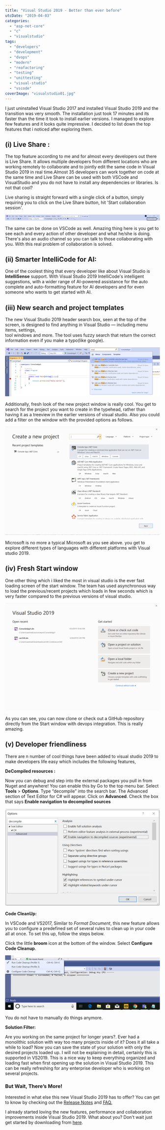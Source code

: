 ```yaml
---
title: "Visual Studio 2019 - Better than ever before"
utcDate: "2019-04-03"
categories: 
  - "asp-net-core"
  - "c"
  - "visualstudio"
tags: 
  - "developers"
  - "development"
  - "dvops"
  - "modern"
  - "reafactoring"
  - "testing"
  - "unittesting"
  - "visual-studio"
  - "vscode"
coverImage: "visualstudio01.jpg"
---
```


I just uninstalled Visual Studio 2017 and installed Visual Studio 2019 and the transition was very smooth. The installation just took 17 minutes and its faster than the time it took to install earlier versions. I managed to explore few features and it looks quite impressive. I decided to list down the top features that i noticed after exploring them.

## **(i) Live Share :**

The top feature according to me and for almost every developers out there is Live Share. It allows multiple developers from different locations who are working remotely to collaborate and to jointly edit the same code in Visual Studio 2019 in real time.Almost 35 developers can work together on code at the same time and Live Share can be used with both VSCode and VisualStudio and you do not have to install any dependencies or libraries. Is not that cool?

Live sharing is straight forward with a single click of a button, simply requiring you to click on the Live Share button, hit 'Start collaboration session'.

![1](images/1.png)

The same can be done on VSCode as well. Amazing thing here is you get to see each and every action of other developer and what he/she is doing. There's also an audio channel so you can talk to those collaborating with you. With this real problem of collaboration is solved.

## **(ii) Smarter IntelliCode for AI:**

One of the coolest thing that every developer like about Visual Studio is **IntelliSense** support. With Visual Studio 2019 IntelliCode's intelligent suggestions, with a wider range of AI-powered assistance for the auto complete and auto-formatting feature for AI developers and for even someone who wants to get started with AI.

## (iii) New search and project templates

The new Visual Studio 2019 header search box, seen at the top of the screen, is designed to find anything in Visual Studio — including menu items, settings,  
tool windows and more. The tool uses fuzzy search that return the correct information even if you make a typo(like google).

![4.png](images/4.png)

Additionally, fresh look of the new project window is really cool. You get to search for the project you want to create in the typehead, rather than having it as a treeview in the earlier versions of visual studio. Also you could add a filter on the window with the provided options as follows.

![5](images/5.png)

Microsoft is no more a typical Microsoft as you see above. you get to explore different types of languages with different platforms with Visual studio 2019.

## (iv) Fresh Start window

One other thing which i liked the most in visual studio is the ever fast loading screen of the start window. The team has used asynchronous way to load the previous/recent projects which loads in few seconds which is very faster compared to the previous versions of visual studio.

![6.PNG](images/6.png)

As you can see, you can now clone or check out a GitHub repository directly from the Start window with devops integration. This is really amazing.

## (v) Developer friendliness

There are n number of cool things have been added to visual studio 2019 to make developers life easy which includes the following features,

**DeCompiled resources :**

Now you can debug and step into the external packages you pull in from Nuget and anywhere! You can enable this by Go to the top menu bar. Select **Tools** > **Options**. Type “decompile” into the search bar. The Advanced section of Text Editor for C# will appear. Click on **Advanced**. Check the box that says **Enable navigation to decompiled sources**

![7.PNG](images/7.png)

**Code CleanUp:**

In VSCode and VS2017, Similar to _Format Document_, this new feature allows you to configure a predefined set of several rules to clean up in your code all at once. To set this up, follow the steps below.

Click the little **broom** icon at the bottom of the window. Select **Configure Code Cleanup**.

![8.png](images/8.png)

You do not have to manually do things anymore.

**Solution Filter:**

Are you working on the same project for longer years?. Ever had a monolithic solution with way too many projects inside of it? Does it all take a while to load? Now you can save the state of your solution with only the desired projects loaded up. I will not be explaining in detail, certainly this is supported in VS2019. This is a nice way to keep everything organized and loading fast when first opening up the solution in Visual Studio 2019. This can be really refreshing for any enterprise developer who is working on several projects.

### But Wait, There’s More!

Interested in what else this new Visual Studio 2019 has to offer? You can get to know by checking out the [Release Notes](https://docs.microsoft.com/en-us/visualstudio/releases/2019/release-notes-preview) and [FAQ.](https://visualstudio.microsoft.com/vs/preview/faq)

I already started loving the new features, performance and collaboration improvements inside Visual Studio 2019. What about you? Don't wait just get started by downloading from [here](https://visualstudio.microsoft.com/downloads/).
